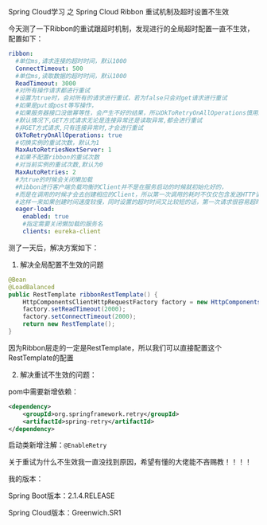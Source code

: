 Spring Cloud学习 之 Spring Cloud Ribbon 重试机制及超时设置不生效

今天测了一下Ribbon的重试跟超时机制，发现进行的全局超时配置一直不生效，配置如下：

```yaml
ribbon:
  #单位ms,请求连接的超时时间，默认1000
  ConnectTimeout: 500
  #单位ms,读取数据的超时时间，默认1000
  ReadTimeout: 3000
  #对所有操作请求都进行重试
  #设置为true时，会对所有的请求进行重试，若为false只会对get请求进行重试
  #如果是put或post等写操作，
  #如果服务器接口没做幂等性，会产生不好的结果，所以OkToRetryOnAllOperations慎用。
  #默认情况下,GET方式请求无论是连接异常还是读取异常,都会进行重试
  #非GET方式请求,只有连接异常时,才会进行重试
  OkToRetryOnAllOperations: true
  #切换实例的重试次数，默认为1
  MaxAutoRetriesNextServer: 1
  #如果不配置ribbon的重试次数
  #对当前实例的重试次数,默认为0
  MaxAutoRetries: 2
  #为true的时候会关闭懒加载
  #Ribbon进行客户端负载均衡的Client并不是在服务启动的时候就初始化好的，
  #而是在调用的时候才会去创建相应的Client，所以第一次调用的耗时不仅仅包含发送HTTP请求的时间，还包含了创建RibbonClient的时间
  #这样一来如果创建时间速度较慢，同时设置的超时时间又比较短的话，第一次请求很容易超时
  eager-load:
    enabled: true
    #指定需要关闭懒加载的服务名
    clients: eureka-client
```

测了一天后，解决方案如下：

1. 解决全局配置不生效的问题

```java
@Bean
@LoadBalanced
public RestTemplate ribbonRestTemplate() {
    HttpComponentsClientHttpRequestFactory factory = new HttpComponentsClientHttpRequestFactory();
    factory.setReadTimeout(2000);
    factory.setConnectTimeout(2000);
    return new RestTemplate();
}
```

因为Ribbon层走的一定是RestTemplate，所以我们可以直接配置这个RestTemplate的配置

2. 解决重试不生效的问题：

pom中需要新增依赖：

```xml
<dependency>
    <groupId>org.springframework.retry</groupId>
    <artifactId>spring-retry</artifactId>
</dependency>
```

启动类新增注解：`@EnableRetry`

关于重试为什么不生效我一直没找到原因，希望有懂的大佬能不吝赐教！！！！

我的版本：

Spring Boot版本：2.1.4.RELEASE

Spring Cloud版本：Greenwich.SR1